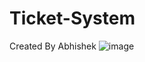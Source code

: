 # Ticket-System

Created By Abhishek 
![image](https://github.com/user-attachments/assets/0fe0164e-2935-47d0-8ace-c3ce7bf619c1)
